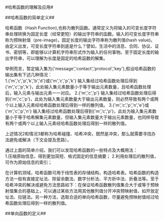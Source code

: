 #哈希函数的理解及应用#

##哈希函数的简单定义##

哈希函数（Hash Function),也称为散列函数。通常定义为将输入的可变长度字符串处理转换为固定长度（经常更短）的输出字符串的函数。输入的可变长度字符串称为预映射值（pre-image)，固定长度的输出字符串称为散列值(hash value)。  
由定义出发，可变长度字符串到底是什么？譬如，生活中的消息、合同、协议、证书、密钥等，即能够以计算机字符串形式作为输入的任何事物。至于固定长度的输出字符串，可以理解为长度是固定的哈希函数的解集。  

举例而言，暂定输入集为{'message','contact','protocol','key'},假设哈希函数的输出集有下述几种情况：  
1.{’m','c','p','k','b','d'}或{'m','c','p','k'} 输入集经过哈希函数处理后得到{'m','c','p','k'}，此处输入集元素数量小于等于输出元素数量，且哈希函数处理后，输入元素与输出元素一一对应。
2.{'m','c','p'} 输入集经过哈希函数处理后得到{'m','c','p'}，此处为输入集元素数量大于输出元素数量，则必然导致有两个或两个以上输入元素经哈希函数处理后得到一样的散列值。
3.{'m','c','p','n','e'}或{'m','c','p','n'} 输入集经过哈希函数处理后得到{'m','c','p'}，此处为输入集元素数量小于等于哈希解集元素数量，但输入集元素数量大于输出元素数量，也同样导致有两个或两个以上输入元素经哈希函数处理后得到一样的散列值。

上述情况2和情况3都称为哈希碰撞、哈希冲突，既然是冲突，那么就需要寻找办法避免或解决（下文会提及思路）。  

通过上面的简单介绍，我们可以发现哈希函数的一些特点及大概用法：  
1.压缩原始信息，得到更加简短、格式固定的信息摘要；
2.利用处理后的散列值，可作为原始信息的索引；

在计算机领域，哈希函数可用于线性表的存储结构，构造哈希表。哈希函数的构造方法一般有直接定址法、除留余数法、数字分析法、平方折中法、折叠法等。至于哈希冲突的解决或避免方法思路如下：在保证哈希函数散列值集合大于或等于预映射值集合的基础上，可以通过某些方法用其他散列值分开冲突预映射值，如开放定址法、拉链法。另一种方法，选取合适的单向哈希函数，尽量避免预映射值经过哈希函数处理后得到一样的散列值。


##单向函数的定义##

